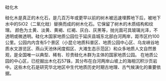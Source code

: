 硅化木

硅化木是真正的木化石，是几百万年或更早以前的树木被迅速埋葬地下后，被地下水中的SiO2（二氧化硅）替换而成的树木化石。它保留了树木的木质结构和纹理。
颜色为土黄、淡黄、黄褐、红褐、灰白、灰黑等，抛光面可具玻璃光泽，不透明或微透明。硅化木国家地质公园位于延庆县城东北部白河两岸，距市区约100公里。公园内内含有5个景区（小昆仑地质科普区、地质公园中心区、乌龙峡谷地质水文游览区、燕山天池休闲度假区、大滩生态示范区）和众多地质人文自然景观，是全国唯一以典型、稀有、珍贵硅化木群为主体的国家地质公园。 在地质公园的中心区，已挖掘出木化石57铢，其分布在白河两岸山坡上的海相沉积沙页岩中。这些木化石是研究华北地区中生代地质历史时期古地理、古气候演化的重要依据。